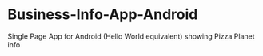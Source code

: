 # Business-Info-App-Android
Single Page App for Android (Hello World equivalent) showing Pizza Planet info

